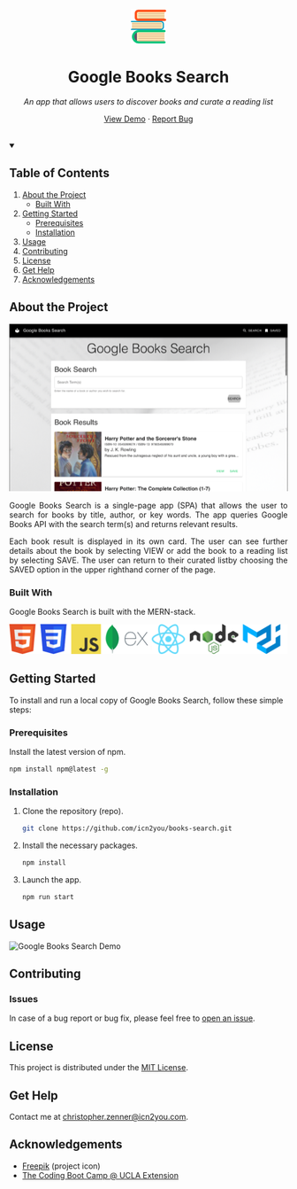 <!-- PROJECT LOGO -->
<div align="center">

![Google Books Search Logo](./client/src/assets/img/books-logo.png)

# Google Books Search

_An app that allows users to discover books and curate a reading list_

[View Demo](#usage) · [Report Bug](https://github.com/icn2you/book-search/issues)
</div>
<br>

<!-- TABLE OF CONTENTS -->
<details open="open">
<summary>

## Table of Contents

</summary>

1. [About the Project](#about-the-project)
    - [Built With](#built-with)
2. [Getting Started](#getting-started)
    - [Prerequisites](#prerequisites)
    - [Installation](#installation)
3. [Usage](#usage)
4. [Contributing](#contributing)
5. [License](#license)
6. [Get Help](#get-help)
7. [Acknowledgements](#acknowledgements)

</details>

## About the Project

<div align="center">

![Google Books Search Screenshot](./client/src/assets/img/readme-screenshot.png)

</div>

<p align="justify">
Google Books Search is a single-page app (SPA) that allows the user to search for books by title, author, or key words. The app queries Google Books API with the search term(s) and returns relevant results.
</p>

<p align="justify">
Each book result is displayed in its own card. The user can see further details about the book by selecting VIEW or add the book to a reading list by selecting SAVE. The user can return to their curated listby choosing the SAVED option in the upper righthand corner of the page.
</p>

### Built With

Google Books Search is built with the MERN-stack.

![Core Technologies](./client/src/assets/img/built-with-logos.png)

<!-- GETTING STARTED -->
## Getting Started

To install and run a local copy of Google Books Search, follow these simple steps:

### Prerequisites

<!--
Acquire an API key for Google Books at [Google APIs](https://console.developers.google.com/apis/credentials).
-->

Install the latest version of npm.

  ```sh
  npm install npm@latest -g
  ```

### Installation

1. Clone the repository (repo).

   ```sh
   git clone https://github.com/icn2you/books-search.git
   ```

2. Install the necessary packages.

   ```sh
   npm install
   ```

3. Launch the app.

   ```sh
   npm run start
   ```

<!-- USAGE EXAMPLE(S) -->
## Usage

![Google Books Search Demo](./client/src/assets/vid/google-books-search-demo-2020.12.06.gif)

<!-- CONTRIBUTING -->
## Contributing

### Issues

In case of a bug report or bug fix, please feel free to [open an issue](https://github.com/icn2you/book-search/issues).

<!-- LICENSE -->
## License

This project is distributed under the [MIT License](https://github.com/icn2you/book-search/blob/master/LICENSE).

<!-- GET HELP -->
## Get Help

Contact me at [christopher.zenner@icn2you.com](mailto:christopher.zenner@icn2you.com).

<!-- ACKNOWLEDGEMENTS -->
## Acknowledgements

- [Freepik](https://www.flaticon.com/authors/freepik) (project icon)
- [The Coding Boot Camp @ UCLA Extension](https://bootcamp.uclaextension.edu/coding/)
